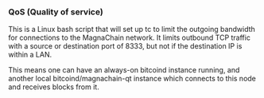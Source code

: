### QoS (Quality of service) ###

This is a Linux bash script that will set up tc to limit the outgoing bandwidth for connections to the MagnaChain network. It limits outbound TCP traffic with a source or destination port of 8333, but not if the destination IP is within a LAN.

This means one can have an always-on bitcoind instance running, and another local bitcoind/magnachain-qt instance which connects to this node and receives blocks from it.
